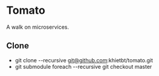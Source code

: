 # Tomato

A walk on microservices.

## Clone

* git clone --recursive git@github.com:khietbt/tomato.git
* git submodule foreach --recursive git checkout master
